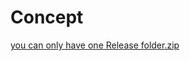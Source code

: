# Concept

[you can only have one Release folder.zip](https://github.com/user-attachments/files/17940933/you.can.only.have.one.Release.folder.zip)
